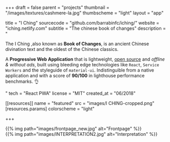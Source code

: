 +++
draft = false
parent = "projects"
thumbnail = "/images/textures/cashmere-la.jpg"
thumbscheme = "light"
layout = "app"

title = "I Ching"
sourcecode = "github.com/barrabinfc/iching/"
website = "iching.netlify.com"
subtitle = "The chinese book of changes"
description = "<p>The I Ching ,also known as <b>Book of Changes</b>, is an ancient Chinese divination text and the oldest of the Chinese classics.</p><p>A <b>Progressive Web Application</b> that is lightweight, <a href='http://github.com/barrabinfc/iching/'>open source</a> and <i>offline & without ads</i>, built using bleeding edge technologies like <code>React</code>, <code>Service Workers</code> and the styleguide of <code>material-ui</code>. Indistinguible from a native application and with a score of <b>90/100</b> in lighthouse performance benchmarks. 👌</p>"
tech = "React PWA"
license = "MIT"
created_at = "06/2018"

[[resources]]
  name = "featured"
  src = "images/I CHING-cropped.png"
  [resources.params]
    colorscheme = "light"

+++

<div class="cellphone margin:auto margin-vertical:padded">
      <div class="marvel-device iphone5s black">
          <div class="top-bar"></div>
          <div class="sleep"></div>
          <div class="volume"></div>
          <div class="camera"></div>
          <div class="sensor"></div>
          <div class="speaker"></div>
          <div class="screen">
              <!-- Content goes here -->
              <div class="slideshow" data-time="1500" data-animation="opacity">
                {{% img path="images/frontpage_new.jpg" alt="Frontpage" %}} 
              </div>
          </div>
          <div class="home"></div>
          <div class="bottom-bar"></div>
      </div>
</div>
<div class="cellphone margin:auto margin-vertical:padded">
      <div class="marvel-device iphone5s black">
          <div class="top-bar"></div>
          <div class="sleep"></div>
          <div class="volume"></div>
          <div class="camera"></div>
          <div class="sensor"></div>
          <div class="speaker"></div>
          <div class="screen">
              <!-- Content goes here -->
              <div class="slideshow" data-time="1500" data-animation="opacity">
                {{% img path="images/INTERPRETATION2.jpg" alt="Interpretation" %}} 
              </div>
          </div>
          <div class="home"></div>
          <div class="bottom-bar"></div>
      </div>
</div>
